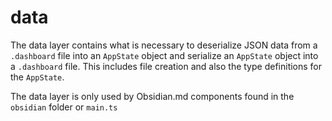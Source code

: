 # data

The data layer contains what is necessary to deserialize JSON data from a `.dashboard` file into an `AppState` object and serialize an `AppState` object into a `.dashboard` file. This includes file creation and also the type definitions for the `AppState`.

The data layer is only used by Obsidian.md components found in the `obsidian` folder or `main.ts`
